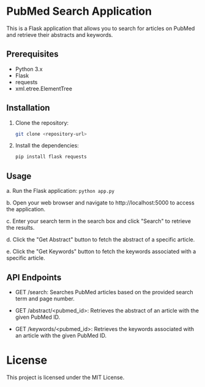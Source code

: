 # PubMed Search Application

This is a Flask application that allows you to search for articles on PubMed and retrieve their abstracts and keywords.

## Prerequisites

- Python 3.x
- Flask
- requests
- xml.etree.ElementTree

## Installation

1. Clone the repository:

   ```bash
   git clone <repository-url>

2. Install the dependencies:

    ```bash
    pip install flask requests

## Usage

a. Run the Flask application:
    ```
    python app.py
    ```
 
b. Open your web browser and navigate to http://localhost:5000 to access the application.

c. Enter your search term in the search box and click "Search" to retrieve the results.

d. Click the "Get Abstract" button to fetch the abstract of a specific article.

e. Click the "Get Keywords" button to fetch the keywords associated with a specific article.

## API Endpoints

* GET /search: Searches PubMed articles based on the provided search term and page number.

* GET /abstract/<pubmed_id>: Retrieves the abstract of an article with the given PubMed ID.

* GET /keywords/<pubmed_id>: Retrieves the keywords associated with an article with the given PubMed ID.

# License
This project is licensed under the MIT License.